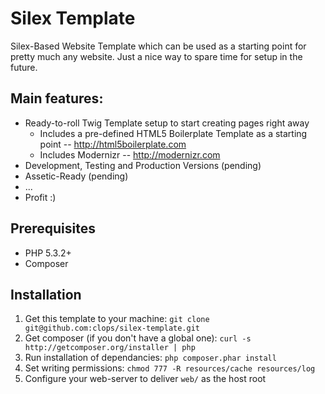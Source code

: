 Silex Template
==============

Silex-Based Website Template which can be used as a starting point for pretty much any website. Just a nice way to spare time for setup in the future.

## Main features: ##

  * Ready-to-roll Twig Template setup to start creating pages right away
    * Includes a pre-defined HTML5 Boilerplate Template as a starting point -- http://html5boilerplate.com
    * Includes Modernizr -- http://modernizr.com
  * Development, Testing and Production Versions (pending)
  * Assetic-Ready (pending)
  * ...
  * Profit :)


## Prerequisites ##

  * PHP 5.3.2+
  * Composer

## Installation ##

  1. Get this template to your machine:
     ```git clone git@github.com:clops/silex-template.git```
  2. Get composer (if you don't have a global one):
     ```curl -s http://getcomposer.org/installer | php```
  3. Run installation of dependancies:
     ```php composer.phar install```
  4. Set writing permissions:
     ```chmod 777 -R resources/cache resources/log```
  5. Configure your web-server to deliver ```web/``` as the host root
